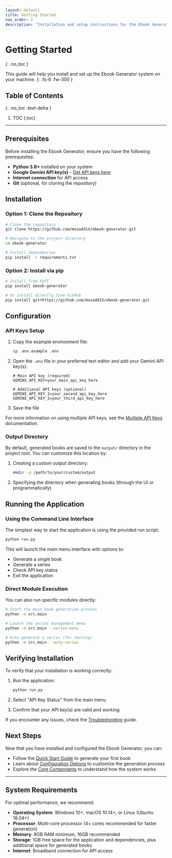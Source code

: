 ```yaml
---
layout: default
title: Getting Started
nav_order: 2
description: "Installation and setup instructions for the Ebook Generator"
---
```


# Getting Started
{: .no_toc }

This guide will help you install and set up the Ebook Generator system on your machine.
{: .fs-6 .fw-300 }

## Table of Contents
{: .no_toc .text-delta }

1. TOC
{:toc}

---

## Prerequisites

Before installing the Ebook Generator, ensure you have the following prerequisites:

- **Python 3.8+** installed on your system
- **Google Gemini API key(s)** - [Get API keys here](https://ai.google.dev/)
- **Internet connection** for API access
- **Git** (optional, for cloning the repository)

## Installation

### Option 1: Clone the Repository

```bash
# Clone the repository
git clone https://github.com/mosadd1X/ebook-generator.git

# Navigate to the project directory
cd ebook-generator

# Install dependencies
pip install -r requirements.txt
```

### Option 2: Install via pip

```bash
# Install from PyPI
pip install ebook-generator

# Or install directly from GitHub
pip install git+https://github.com/mosadd1X/ebook-generator.git
```

## Configuration

### API Keys Setup

1. Copy the example environment file:
   ```bash
   cp .env.example .env
   ```

2. Open the `.env` file in your preferred text editor and add your Gemini API key(s):
   ```
   # Main API key (required)
   GEMINI_API_KEY=your_main_api_key_here

   # Additional API keys (optional)
   GEMINI_API_KEY_1=your_second_api_key_here
   GEMINI_API_KEY_2=your_third_api_key_here
   ```

3. Save the file

For more information on using multiple API keys, see the [Multiple API Keys](./multiple-api-keys.html) documentation.

### Output Directory

By default, generated books are saved to the `output/` directory in the project root. You can customize this location by:

1. Creating a custom output directory:
   ```bash
   mkdir -p /path/to/your/custom/output
   ```

2. Specifying the directory when generating books (through the UI or programmatically)

## Running the Application

### Using the Command Line Interface

The simplest way to start the application is using the provided run script:

```bash
python run.py
```

This will launch the main menu interface with options to:
- Generate a single book
- Generate a series
- Check API key status
- Exit the application

### Direct Module Execution

You can also run specific modules directly:

```bash
# Start the main book generation process
python -m src.main

# Launch the series management menu
python -m src.main --series-menu

# Auto-generate a series (for testing)
python -m src.main --auto-series
```

## Verifying Installation

To verify that your installation is working correctly:

1. Run the application:
   ```bash
   python run.py
   ```

2. Select "API Key Status" from the main menu

3. Confirm that your API key(s) are valid and working

If you encounter any issues, check the [Troubleshooting](./troubleshooting.html) guide.

## Next Steps

Now that you have installed and configured the Ebook Generator, you can:

- Follow the [Quick Start Guide](./quick-start.html) to generate your first book
- Learn about [Configuration Options](./configuration.html) to customize the generation process
- Explore the [Core Components](./components/novel-generator.html) to understand how the system works

---

## System Requirements

For optimal performance, we recommend:

- **Operating System**: Windows 10+, macOS 10.14+, or Linux (Ubuntu 18.04+)
- **Processor**: Multi-core processor (4+ cores recommended for faster generation)
- **Memory**: 8GB RAM minimum, 16GB recommended
- **Storage**: 1GB free space for the application and dependencies, plus additional space for generated books
- **Internet**: Broadband connection for API access
